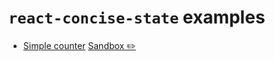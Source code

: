 # `react-concise-state` examples

* [Simple counter](/react-concise-state/tree/master/examples/counter) [Sandbox ✏️](https://codesandbox.io/s/github/minajevs/react-concise-state/tree/master/examples/counter)